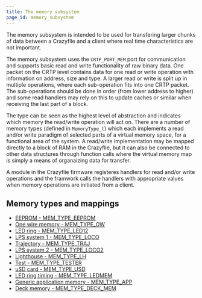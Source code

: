 ```yaml
---
title: The memory subsystem
page_id: memory_subsystem
---
```


The memory subsystem is intended to be used for transfering larger chunks of data
between a Crazyflie and a client where real time characteristics are not important.

The memory subsystem uses the ```CRTP_PORT_MEM``` port for communication and supports basic read and write functionality of raw binary data. One packet on the CRTP level contains data for one read or write operation with information on address, size and type. A larger read or write is split up in multiple operations, where each sub-operation fits into one
CRTP packet. The sub-operations should be done in order (from lower address to higher) and
some read handlers may rely on this to update caches or similar when receiving the last part of a block.

The type can be seen as the highest level of abstraction and indicates which memory
the read/write operation will act on. There are a number of memory types (defined in ```MemoryType_t```) which each implements a read and/or write paradigm of selected parts of a virtual memory space, for a functional area of the system. A read/write
implementation may be mapped directly to a block of RAM in the Crazyflie, but it can
also be connected to other data structures through function calls where the
virtual memory map is simply a means of organaizing data for transfer.

A module in the Crazyflie firmware registeres handlers for read and/or write operations
and the framwork calls the handlers with appropriate values when memory operations are
initiated from a client.

## Memory types and mappings

* [EEPROM - MEM_TYPE_EEPROM](./MEM_TYPE_EEPROM.md)
* [One wire memory - MEM_TYPE_OW](MEM_TYPE_OW.md)
* [LED ring - MEM_TYPE_LED12](MEM_TYPE_LED12.md)
* [LPS system 1 - MEM_TYPE_LOCO](MEM_TYPE_LOCO.md)
* [Trajectory - MEM_TYPE_TRAJ](MEM_TYPE_TRAJ.md)
* [LPS system 2 - MEM_TYPE_LOCO2](MEM_TYPE_LOCO2.md)
* [Lighthouse - MEM_TYPE_LH](MEM_TYPE_LH.md)
* [Test - MEM_TYPE_TESTER](MEM_TYPE_TESTER.md)
* [uSD card - MEM_TYPE_USD](MEM_TYPE_USD.md)
* [LED ring timing - MEM_TYPE_LEDMEM](MEM_TYPE_LEDMEM.md)
* [Generic application memory - MEM_TYPE_APP](MEM_TYPE_APP.md)
* [Deck memory - MEM_TYPE_DECK_MEM](MEM_TYPE_DECK_MEM.md)
